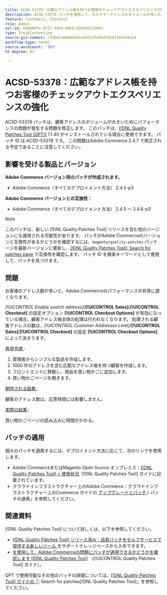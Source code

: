 ```yaml
---
title: ACSD-53378：広範なアドレス帳を持つお客様のチェックアウトエクスペリエンスの強化
description: ACSD-53378 パッチを適用して、カスタマーアドレスのボリュームが多いためにパフォーマンスの問題が発生するAdobe Commerceの問題を修正します。
feature: Customers, Checkout
role: Admin
exl-id: 699d09fe-872f-44d3-88bb-b5b585e15067
type: Troubleshooting
source-git-commit: 7fdb02a6d89d50ea593c5fd99d78101f89198424
workflow-type: tm+mt
source-wordcount: '383'
ht-degree: 0%

---
```


# ACSD-53378：広範なアドレス帳を持つお客様のチェックアウトエクスペリエンスの強化

ACSD-53378 パッチは、顧客アドレスのボリュームが大きいためにパフォーマンスの問題が発生する問題を修正します。 このパッチは、[[!DNL Quality Patches Tool (QPT)]](https://experienceleague.adobe.com/ja/docs/commerce-operations/tools/quality-patches-tool/quality-patches-tool-to-self-serve-quality-patches) 1.1.40 がインストールされている場合に使用できます。 パッチ ID は ACSD-53378 です。 この問題はAdobe Commerce 2.4.7 で修正される予定であることに注意してください。

## 影響を受ける製品とバージョン

**Adobe Commerce バージョン用のパッチが作成されます。**

* Adobe Commerce（すべてのデプロイメント方法） 2.4.5-p3

**Adobe Commerce バージョンとの互換性：**

* Adobe Commerce（すべてのデプロイメント方法） 2.4.5 ～ 2.4.6-p3

>[!NOTE]
>
>このパッチは、新しい [!DNL Quality Patches Tool] リリースを含む他のバージョンにも適用される可能性があります。 パッチがAdobe Commerceのバージョンと互換性があるかどうかを確認するには、`magento/quality-patches` パッケージを最新バージョンに更新し、[[!DNL Quality Patches Tool]: Search for patches page](https://experienceleague.adobe.com/tools/commerce-quality-patches/index.html?lang=ja) で互換性を確認します。 パッチ ID を検索キーワードとして使用して、パッチを見つけます。

## 問題

お客様のアドレス数が多いと、Adobe Commerceのパフォーマンスが非常に遅くなります。

*[!UICONTROL Enable search address]*/**[!UICONTROL Sales]**/**[!UICONTROL Checkout]** の設定オプション **[!UICONTROL Checkout Options]** が有効になっている場合、顧客アドレス帳全体の処理は行われなくなります。 処理される顧客アドレスの数は、*[!UICONTROL Customer Addresses Limit]*/**[!UICONTROL Sales]**/**[!UICONTROL Checkout]** の設定 **[!UICONTROL Checkout Options]** によって決まります。

<u> 再現手順 </u>:

1. 管理者からシンプルな製品を作成します。
1. 1000 件のアドレスを含む広範なアドレス帳を持つ顧客を作成します。
1. フロントエンドに移動し、商品を買い物かごに追加します。
1. 買い物かごページを開きます。

<u> 期待される結果 </u>:

顧客のアドレス数は、応答時間には影響しません。

<u> 実際の結果 </u>:

買い物かごページの読み込みに時間がかかる。

## パッチの適用

個々のパッチを適用するには、デプロイメント方法に応じて、次のリンクを使用します。

* Adobe CommerceまたはMagento Open Source オンプレミス：[[!DNL Quality Patches Tool] > 使用状況 &#x200B;](/help/tools/quality-patches-tool/usage.md) [!DNL Quality Patches Tool] ガイドに記載されています。
* クラウドインフラストラクチャー上のAdobe Commerce：クラウドインフラストラクチャー上のCommerce ガイドの [&#x200B; アップグレードとパッチ &#x200B;](https://experienceleague.adobe.com/docs/commerce-cloud-service/user-guide/develop/upgrade/apply-patches.html?lang=ja)/ パッチの適用」を参照してください。

## 関連資料

[!DNL Quality Patches Tool] について詳しくは、以下を参照してください。

* [[!DNL Quality Patches Tool]  リリース済み：品質パッチをセルフサービスで提供する新しいツール &#x200B;](https://experienceleague.adobe.com/ja/docs/commerce-operations/tools/quality-patches-tool/quality-patches-tool-to-self-serve-quality-patches) をサポートナレッジベースから入手できます。
* [&#x200B; を使用して、Adobe Commerceの問題にパッチが適用できるかどうかを確認します  [!DNL Quality Patches Tool]](/help/tools/quality-patches-tool/patches-available-in-qpt/check-patch-for-magento-issue-with-magento-quality-patches.md) （[!UICONTROL Quality Patches Tool] ガイド）。


QPT で使用可能なその他のパッチの詳細については、[[!DNL Quality Patches Tool] ガイドの「](https://experienceleague.adobe.com/tools/commerce-quality-patches/index.html?lang=ja): Search for patches[!DNL Quality Patches Tool]」を参照してください。
